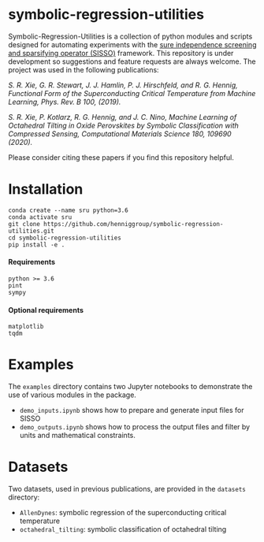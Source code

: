 # symbolic-regression-utilities


Symbolic-Regression-Utilities is a collection of python modules and scripts designed for automating experiments with the [sure independence screening and sparsifying operator (SISSO)](https://github.com/rouyang2017/SISSO) framework. This repository is under development so suggestions and feature requests are always welcome. The project was used in the following publications:

*S. R. Xie, G. R. Stewart, J. J. Hamlin, P. J. Hirschfeld, and R. G. Hennig, Functional Form of the Superconducting Critical Temperature from Machine Learning, Phys. Rev. B 100, (2019).*

*S. R. Xie, P. Kotlarz, R. G. Hennig, and J. C. Nino, Machine Learning of Octahedral Tilting in Oxide Perovskites by Symbolic Classification with Compressed Sensing, Computational Materials Science 180, 109690 (2020).*

Please consider citing these papers if you find this repository helpful.


# Installation
```
conda create --name sru python=3.6
conda activate sru
git clone https://github.com/henniggroup/symbolic-regression-utilities.git
cd symbolic-regression-utilities
pip install -e .
```

#### Requirements
```
python >= 3.6
pint
sympy
```

#### Optional requirements
```
matplotlib
tqdm
```

# Examples
The ```examples``` directory contains two Jupyter notebooks to demonstrate the use of various modules in the package. 
* ```demo_inputs.ipynb``` shows how to prepare and generate input files for SISSO
* ```demo_outputs.ipynb``` shows how to process the output files and filter by units and mathematical constraints.

# Datasets
Two datasets, used in previous publications, are provided in the ```datasets``` directory:
* ```AllenDynes```: symbolic regression of the superconducting critical temperature
* ```octahedral_tilting```: symbolic classification of octahedral tilting
